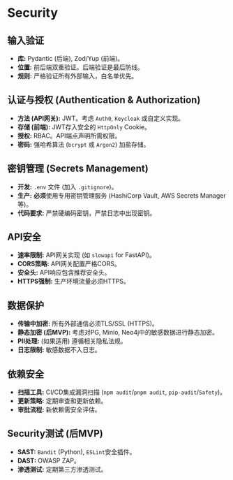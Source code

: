 # Security

## 输入验证

- **库:** Pydantic (后端), Zod/Yup (前端)。
- **位置:** 前后端双重验证。后端验证是最后防线。
- **规则:** 严格验证所有外部输入，白名单优先。

## 认证与授权 (Authentication & Authorization)

- **方法 (API网关):** JWT。考虑 `Auth0`, `Keycloak` 或自定义实现。
- **存储 (前端):** JWT存入安全的 `HttpOnly` Cookie。
- **授权:** RBAC。API端点声明所需权限。
- **密码:** 强哈希算法 (`bcrypt` 或 `Argon2`) 加盐存储。

## 密钥管理 (Secrets Management)

- **开发:** `.env` 文件 (加入 `.gitignore`)。
- **生产:** **必须**使用专用密钥管理服务 (HashiCorp Vault, AWS Secrets Manager等)。
- **代码要求:** 严禁硬编码密钥，严禁日志中出现密钥。

## API安全

- **速率限制:** API网关实现 (如 `slowapi` for FastAPI)。
- **CORS策略:** API网关配置严格CORS。
- **安全头:** API响应包含推荐安全头。
- **HTTPS强制:** 生产环境流量必须HTTPS。

## 数据保护

- **传输中加密:** 所有外部通信必须TLS/SSL (HTTPS)。
- **静态加密 (后MVP):** 考虑对PG, Minio, Neo4j中的敏感数据进行静态加密。
- **PII处理:** (如果适用) 遵循相关隐私法规。
- **日志限制:** 敏感数据不入日志。

## 依赖安全

- **扫描工具:** CI/CD集成漏洞扫描 (`npm audit`/`pnpm audit`, `pip-audit`/`Safety`)。
- **更新策略:** 定期审查和更新依赖。
- **审批流程:** 新依赖需安全评估。

## Security测试 (后MVP)

- **SAST:** `Bandit` (Python), `ESLint`安全插件。
- **DAST:** OWASP ZAP。
- **渗透测试:** 定期第三方渗透测试。
